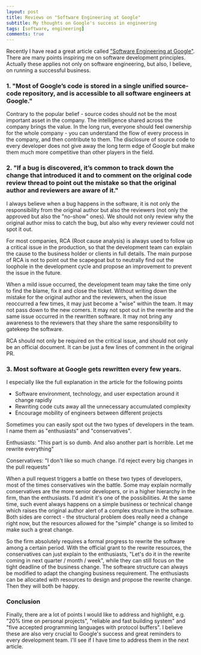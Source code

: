 ```yaml
---
layout: post
title: Reviews on "Software Engineering at Google"
subtitle: My thoughts on Google's success in engineering
tags: [software, engineering]
comments: true
---
```


Recently I have read a great article called ["Software Engineering at Google"](https://arxiv.org/ftp/arxiv/papers/1702/1702.01715.pdf). There are many points inspiring me on software development principles. Actually these applies not only on software engineering, but also, I believe, on running a successful business.

### 1. "Most of Google’s code is stored in a single unified source-code repository, and is accessible to all software engineers at Google."

Contrary to the popular belief - source codes should not be the most important asset in the company. The intelligence shared across the company brings the value. In the long run, everyone should feel ownership for the whole company - you can understand the flow of every process in the company, and then contribute to them. The disclosure of source code to every developer does not give away the long term edge of Google but make them much more competitive than other players in the field. 

### 2. "If a bug is discovered, it’s common to track down the change that introduced it and to comment on the original code review thread to point out the mistake so that the original author and reviewers are aware of it."

I always believe when a bug happens in the software, it is not only the responsibility from the original author but also the reviewers (not only the approved but also the "no-show" ones). We should not only review why the original author miss to catch the bug, but also why every reviewer could not spot it out.

For most companies, RCA (Root cause analysis) is always used to follow up a critical issue in the production, so that the development team can explain the cause to the business holder or clients in full details. The main purpose of RCA is not to point out the scapegoat but to neutrally find out the loophole in the development cycle and propose an improvement to prevent the issue in the future.

When a mild issue occurred, the development team may take the time only to find the blame, fix it and close the ticket. Without writing down the mistake for the original author and the reviewers, when the issue reoccurred a few times, it may just become a "wise" within the team. It may not pass down to the new comers. It may not spot out in the rewrite and the same issue occurred in the rewritten software. It may not bring any awareness to the reviewers that they share the same responsibility to gatekeep the software.

RCA should not only be required on the critical issue, and should not only be an official document. It can be just a few lines of comment in the original PR.

### 3. Most software at Google gets rewritten every few years.

I especially like the full explanation in the article for the following points

- Software environment, technology, and user expectation around it change rapidly
- Rewriting code cuts away all the unnecessary accumulated complexity
- Encourage mobility of engineers between different projects

Sometimes you can easily spot out the two types of developers in the team. I name them as "enthusiasts" and "conservatives".

Enthusiasts: "This part is so dumb. And also another part is horrible. Let me rewrite everything"

Conservatives: "I don't like so much change. I'd reject every big changes in the pull requests"

When a pull request triggers a battle on these two types of developers, most of the times conservatives win the battle. Some may explain normally conservatives are the more senior developers, or in a higher hierarchy in the firm, than the enthusiasts. I'd admit it's one of the possibilities. At the same time, such event always happens on a simple business or technical change which raises the original author alert of a complex structure in the software. Both sides are correct - the structural problem does really need a change right now, but the resources allowed for the "simple" change is so limited to make such a great change.

So the firm absolutely requires a formal progress to rewrite the software among a certain period. With the official grant to the rewrite resources, the conservatives can just explain to the enthusiasts, "Let's do it in the rewrite coming in next quarter / month / week", while they can still focus on the tight deadline of the business change. The software structure can always be modified to adapt the changing business requirement. The enthusiasts can be allocated with resources to design and propose the rewrite change. Then they will both be happy.

### Conclusion

Finally, there are a lot of points I would like to address and highlight, e.g. "20% time on personal projects", "reliable and fast building system" and "five accepted programming languages with protocol buffers". I believe these are also very crucial to Google's success and great reminders to every development team. I'll see if I have time to address them in the next article.